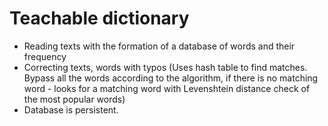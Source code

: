 Teachable dictionary
===
- Reading texts with the formation of a database of words and their frequency
- Correcting texts, words with typos
(Uses hash table to find matches. Bypass all the words according to the algorithm, if there is no matching word - looks for a matching word with Levenshtein distance check of the most popular words)
- Database is persistent.
